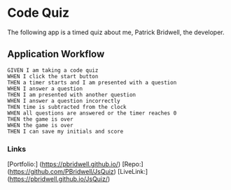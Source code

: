 # Code Quiz

The following app is a timed quiz about me, Patrick Bridwell, the developer. 



## Application Workflow

```
GIVEN I am taking a code quiz
WHEN I click the start button
THEN a timer starts and I am presented with a question
WHEN I answer a question
THEN I am presented with another question
WHEN I answer a question incorrectly
THEN time is subtracted from the clock
WHEN all questions are answered or the timer reaches 0
THEN the game is over
WHEN the game is over
THEN I can save my initials and score
```

### Links 

[Portfolio:] (https://pbridwell.github.io/)
[Repo:] (https://github.com/PBridwell/JsQuiz)
[LiveLink:] (https://pbridwell.github.io/JsQuiz/)
